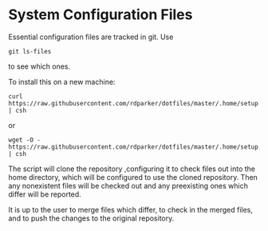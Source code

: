 System Configuration Files
==========================

Essential configuration files are tracked in git.  Use

	git ls-files

to see which ones.

To install this on a new machine:

	curl https://raw.githubusercontent.com/rdparker/dotfiles/master/.home/setup.csh | csh

or

	wget -O -https://raw.githubusercontent.com/rdparker/dotfiles/master/.home/setup.csh | csh


The script will clone the repository ,configuring it to check files
out into the home directory, which will be configured to use the
cloned repository.  Then any nonexistent files will be checked out and
any preexisting ones which differ will be reported.

It is up to the user to merge files which differ, to check in the
merged files, and to push the changes to the original repository.
